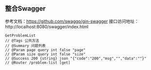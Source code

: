 ## 整合Swagger
参考文档：https://github.com/swaggo/gin-swagger
接口访问地址：http://localhost:8080/swagger/index.html
```text
GetProblemList
// @Tags 公共方法
// @Summary 问题列表
// @Param page query int false "page"
// @Param size query int false "size"
// @Success 200 {string} json "{"code":"200","msg","","data":""}"
// @Router /problem-list [get]
```